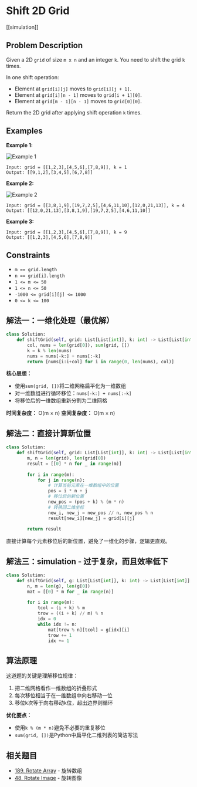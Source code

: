 # Shift 2D Grid

[[simulation]]

## Problem Description

Given a 2D `grid` of size `m x n` and an integer `k`. You need to shift the grid `k` times.

In one shift operation:

- Element at `grid[i][j]` moves to `grid[i][j + 1]`.
- Element at `grid[i][n - 1]` moves to `grid[i + 1][0]`.
- Element at `grid[m - 1][n - 1]` moves to `grid[0][0]`.

Return the 2D grid after applying shift operation `k` times.

## Examples

**Example 1:**

![Example 1](https://assets.leetcode.com/uploads/2019/11/05/e1.png)

```text
Input: grid = [[1,2,3],[4,5,6],[7,8,9]], k = 1
Output: [[9,1,2],[3,4,5],[6,7,8]]
```

**Example 2:**

![Example 2](https://assets.leetcode.com/uploads/2019/11/05/e2.png)

```text
Input: grid = [[3,8,1,9],[19,7,2,5],[4,6,11,10],[12,0,21,13]], k = 4
Output: [[12,0,21,13],[3,8,1,9],[19,7,2,5],[4,6,11,10]]
```

**Example 3:**

```text
Input: grid = [[1,2,3],[4,5,6],[7,8,9]], k = 9
Output: [[1,2,3],[4,5,6],[7,8,9]]
```

## Constraints

- `m == grid.length`
- `n == grid[i].length`
- `1 <= m <= 50`
- `1 <= n <= 50`
- `-1000 <= grid[i][j] <= 1000`
- `0 <= k <= 100`

## 解法一：一维化处理（最优解）

```python
class Solution:
    def shiftGrid(self, grid: List[List[int]], k: int) -> List[List[int]]:
        col, nums = len(grid[0]), sum(grid, [])
        k = k % len(nums)
        nums = nums[-k:] + nums[:-k]
        return [nums[i:i+col] for i in range(0, len(nums), col)]
```

**核心思想：**

- 使用`sum(grid, [])`将二维网格扁平化为一维数组
- 对一维数组进行循环移位：`nums[-k:] + nums[:-k]`
- 将移位后的一维数组重新分割为二维网格

**时间复杂度：** O(m × n)
**空间复杂度：** O(m × n)

## 解法二：直接计算新位置

```python
class Solution:
    def shiftGrid(self, grid: List[List[int]], k: int) -> List[List[int]]:
        m, n = len(grid), len(grid[0])
        result = [[0] * n for _ in range(m)]
        
        for i in range(m):
            for j in range(n):
                # 计算当前元素在一维数组中的位置
                pos = i * n + j
                # 移位后的新位置
                new_pos = (pos + k) % (m * n)
                # 转换回二维坐标
                new_i, new_j = new_pos // n, new_pos % n
                result[new_i][new_j] = grid[i][j]
        
        return result
```

直接计算每个元素移位后的新位置，避免了一维化的步骤，逻辑更直观。

## 解法三：simulation - 过于复杂，而且效率低下

```python
class Solution:
    def shiftGrid(self, g: List[List[int]], k: int) -> List[List[int]]:
        n, m = len(g), len(g[0])
        mat = [[0] * m for _ in range(n)]
        
        for i in range(m):
            tcol = (i + k) % m
            trow = ((i + k) // m) % n
            idx = 0
            while idx != n:
                mat[trow % n][tcol] = g[idx][i]
                trow += 1
                idx += 1
```

## 算法原理

这道题的关键是理解移位规律：

1. 把二维网格看作一维数组的折叠形式
2. 每次移位相当于在一维数组中向右移动一位
3. 移位k次等于向右移动k位，超出边界则循环

**优化要点：**

- 使用`k % (m * n)`避免不必要的重复移位
- `sum(grid, [])`是Python中扁平化二维列表的简洁写法

## 相关题目

- [189. Rotate Array](189_rotate_array.md) - 旋转数组
- [48. Rotate Image](048_rotate_image.md) - 旋转图像

